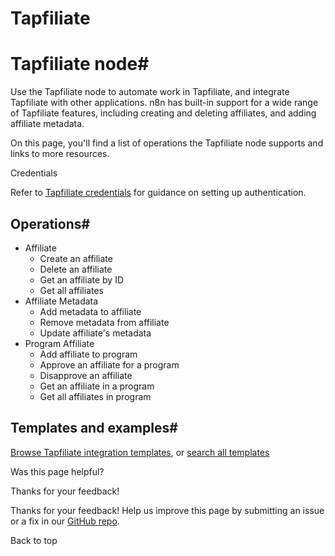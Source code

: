 # Tapfiliate

[ ](https://github.com/n8n-io/n8n-docs/edit/main/docs/integrations/builtin/app-nodes/n8n-nodes-base.tapfiliate.md "Edit this page")

# Tapfiliate node#

Use the Tapfiliate node to automate work in Tapfiliate, and integrate Tapfiliate with other applications. n8n has built-in support for a wide range of Tapfiliate features, including creating and deleting affiliates, and adding affiliate metadata. 

On this page, you'll find a list of operations the Tapfiliate node supports and links to more resources.

Credentials

Refer to [Tapfiliate credentials](../../credentials/tapfiliate/) for guidance on setting up authentication. 

## Operations#

  * Affiliate
    * Create an affiliate
    * Delete an affiliate
    * Get an affiliate by ID
    * Get all affiliates
  * Affiliate Metadata
    * Add metadata to affiliate
    * Remove metadata from affiliate
    * Update affiliate's metadata
  * Program Affiliate
    * Add affiliate to program
    * Approve an affiliate for a program
    * Disapprove an affiliate
    * Get an affiliate in a program
    * Get all affiliates in program



## Templates and examples#

[Browse Tapfiliate integration templates](https://n8n.io/integrations/tapfiliate/), or [search all templates](https://n8n.io/workflows/)

Was this page helpful? 

Thanks for your feedback! 

Thanks for your feedback! Help us improve this page by submitting an issue or a fix in our [GitHub repo](https://github.com/n8n-io/n8n-docs). 

Back to top 
